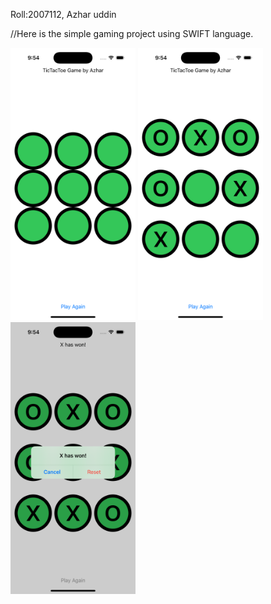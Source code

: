 Roll:2007112, Azhar uddin



//Here is the simple gaming project using SWIFT language. 

<img src="p1.png" style="width: 200px"/>
<img src="p2.png" style="width: 200px"/>
<img src="p3.png" style="width: 200px"/>
